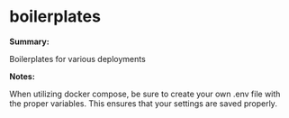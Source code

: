 # boilerplates
**Summary:**

Boilerplates for various deployments

**Notes:**

When utilizing docker compose, be sure to create your own .env file with the proper variables. This ensures that your settings are saved properly.